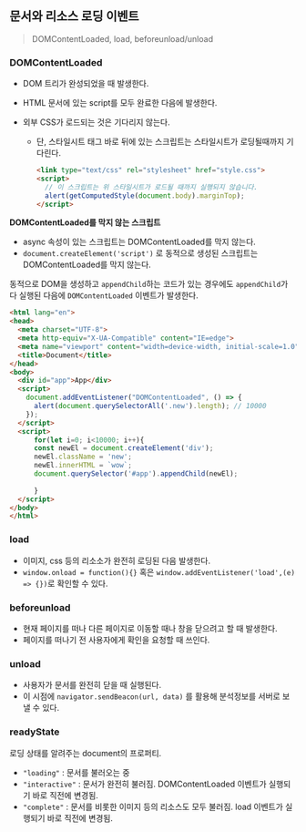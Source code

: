 ## 문서와 리소스 로딩 이벤트

> DOMContentLoaded, load, beforeunload/unload



### DOMContentLoaded

* DOM 트리가 완성되었을 때 발생한다.

* HTML 문서에 있는 script를 모두 완료한 다음에 발생한다.

* 외부 CSS가 로드되는 것은 기다리지 않는다.

  * 단, 스타일시트 태그 바로 뒤에 있는 스크립트는 스타일시트가 로딩될때까지 기다린다.

    ```html
    <link type="text/css" rel="stylesheet" href="style.css">
    <script>
      // 이 스크립트는 위 스타일시트가 로드될 때까지 실행되지 않습니다.
      alert(getComputedStyle(document.body).marginTop);
    </script>
    ```

    

**DOMContentLoaded를 막지 않는 스크립트**

* async 속성이 있는 스크립트는 DOMContentLoaded를 막지 않는다.
* ``document.createElement('script')`` 로 동적으로 생성된 스크립트는 DOMContentLoaded를 막지 않는다.

동적으로 DOM을 생성하고 ``appendChild``하는 코드가 있는 경우에도 ``appendChild``가 다 실행된 다음에 ``DOMContentLoaded`` 이벤트가 발생한다.

```html
<html lang="en">
<head>
  <meta charset="UTF-8">
  <meta http-equiv="X-UA-Compatible" content="IE=edge">
  <meta name="viewport" content="width=device-width, initial-scale=1.0">
  <title>Document</title>
</head>
<body>
  <div id="app">App</div>
  <script>
    document.addEventListener("DOMContentLoaded", () => {
      alert(document.querySelectorAll('.new').length); // 10000
    });
  </script>
  <script>
      for(let i=0; i<10000; i++){
      const newEl = document.createElement('div');
      newEl.className = 'new';
      newEl.innerHTML = `wow`;
      document.querySelector('#app').appendChild(newEl);
    
      }
  </script>
</body>
</html>
```



### load

* 이미지, css 등의 리소소가 완전히 로딩된 다음 발생한다.
* ``window.onload = function(){}`` 혹은 ``window.addEventListener('load',(e) => {})``로 확인할 수 있다.



### beforeunload

* 현재 페이지를 떠나 다른 페이지로 이동할 때나 창을 닫으려고 할 때 발생한다.
* 페이지를 떠나기 전 사용자에게 확인을 요청할 때 쓰인다.



### unload

* 사용자가 문서를 완전히 닫을 때 실행된다.
* 이 시점에 ``navigator.sendBeacon(url, data)`` 를 활용해 분석정보를 서버로 보낼 수 있다.



### readyState

로딩 상태를 알려주는 document의 프로퍼티.

* ``"loading"`` : 문서를 불러오는 중
* ``"interactive"`` : 문서가 완전히 불러짐. DOMContentLoaded 이벤트가 실행되기 바로 직전에 변경됨.
* ``"complete"`` : 문서를 비롯한 이미지 등의 리소스도 모두 불러짐. load 이벤트가 실행되기 바로 직전에 변경됨.